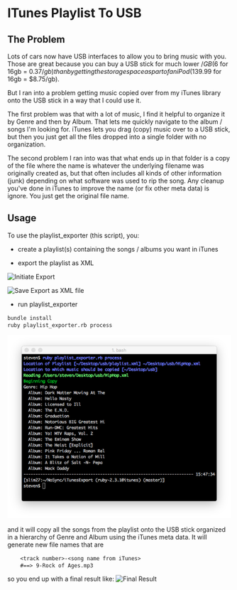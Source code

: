 # ITunes Playlist To USB

## The Problem
Lots of cars now have USB interfaces to allow you to bring music with you. Those are great because you can buy a USB stick for much lower $/GB ($6 for 16gb = $0.37/gb) than by getting the storage space as part of an iPod ($139.99 for 16gb = $8.75/gb).

But I ran into a problem getting music copied over from my iTunes library onto the USB stick in a way that I could use it.

The first problem was that with a lot of music, I find it helpful to organize it by Genre and then by Album.  That lets me quickly navigate to the album / songs I'm looking for.  iTunes lets you drag (copy) music over to a USB stick, but then you just get all the files dropped into a single folder with no organization.

The second problem I ran into was that what ends up in that folder is a copy of the file where the name is whatever the underlying filename was originally created as, but that often includes all kinds of other information (junk) depending on what software was used to rip the song. Any cleanup you've done in iTunes to improve the name (or fix other meta data) is ignore.  You just get the original file name.

## Usage
To use the playlist_exporter (this script), you:

* create a playlist(s) containing the songs / albums you want in iTunes

* export the playlist as XML

![Initiate Export](https://github.com/stevenchanin/itunes-playlist-to-usb/raw/master/doc/images/iTunes_export.png)

![Save Export as XML file](https://github.com/stevenchanin/itunes-playlist-to-usb/raw/master/doc/images/iTunes_export_save.png)

* run playlist_exporter

~~~~
bundle install
ruby playlist_exporter.rb process
~~~~

![Run in Terminal](https://github.com/stevenchanin/itunes-playlist-to-usb/raw/master/doc/images/terminal.png)

and it will copy all the songs from the playlist onto the USB stick organized in a hierarchy of Genre and Album using the iTunes meta data.  It will generate new file names that are

~~~~
	<track number>-<song name from iTunes>
    #==> 9-Rock of Ages.mp3
~~~~

so you end up with a final result like:
![Final Result](https://github.com/stevenchanin/itunes-playlist-to-usb/raw/master/doc/images/final_result.png)
